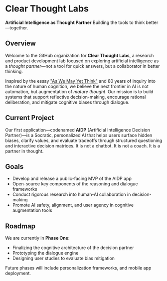 
# Clear Thought Labs

**Artificial Intelligence as Thought Partner**
Building the tools to think better—together.

## Overview

Welcome to the GitHub organization for **Clear Thought Labs**, a research and product development lab focused on exploring artificial intelligence as a *thought partner*—not a tool for quick answers, but a collaborator in better thinking.

Inspired by the essay ["As We May Yet Think"](https://12nw.substack.com/p/as-we-may-yet-think) and 80 years of inquiry into the nature of human cognition, we believe the next frontier in AI is not automation, but augmentation of *mature thought*. Our mission is to build systems that support reflective decision-making, encourage rational deliberation, and mitigate cognitive biases through dialogue.

## Current Project

Our first application—codenamed **AIDP** (Artificial Intelligence Decision Partner)—is a Socratic, personalized AI that helps users surface hidden biases, clarify values, and evaluate tradeoffs through structured questioning and interactive decision matrices. It is not a chatbot. It is not a coach. It is a partner in thought.

## Goals

* Develop and release a public-facing MVP of the AIDP app
* Open-source key components of the reasoning and dialogue frameworks
* Conduct rigorous research into human-AI collaboration in decision-making
* Promote AI safety, alignment, and user agency in cognitive augmentation tools

## Roadmap

We are currently in **Phase One**:

* Finalizing the cognitive architecture of the decision partner
* Prototyping the dialogue engine
* Designing user studies to evaluate bias mitigation

Future phases will include personalization frameworks, and mobile app deployment.

 
